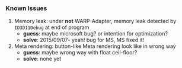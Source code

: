 ﻿### Known Issues
  
1. Memory leak: under **not** WARP-Adapter, memory leak detected by `ID3D11Debug` at end of program  
    - **guess**: maybe microsoft bug? or intention for optimization?
    - **solve**: 2015/09/07- yeah! bug for MS, MS fixed it!
2. Meta rendering: button-like Meta rendering look like in wrong way  
    - **guess**: maybe wrong way with float ceil-floor?
    - **solve**: none yet
